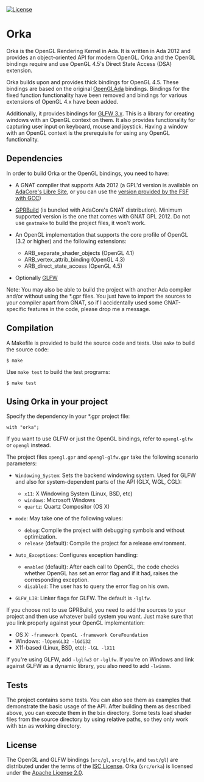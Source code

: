 [![License](https://img.shields.io/:license-Apache_License_2.0-blue.svg)](https://github.com/onox/orka/blob/master/LICENSE.md)

Orka
====

Orka is the OpenGL Rendering Kernel in Ada. It is written in Ada 2012
and provides an object-oriented API for modern OpenGL. Orka and the OpenGL
bindings require and use OpenGL 4.5's Direct State Access (DSA) extension.

Orka builds upon and provides thick bindings for OpenGL 4.5. These bindings
are based on the original [OpenGLAda][url-openglada] bindings. Bindings for
the fixed function functionality have been removed and bindings for various
extensions of OpenGL 4.x have been added.

Additionally, it provides bindings for [GLFW 3.x][url-glfw]. This is a library
for creating windows with an OpenGL context on them. It also provides
functionality for capturing user input on keyboard, mouse and joystick.
Having a window with an OpenGL context is the prerequisite for using any
OpenGL functionality.

Dependencies
------------

In order to build Orka or the OpenGL bindings, you need to have:

 * A GNAT compiler that supports Ada 2012 (a GPL'd version is available
   on [AdaCore's Libre Site][url-adacore], or you can use the
   [version provided by the FSF with GCC][url-fsf])
 * [GPRBuild][url-gprbuild] (is bundled with AdaCore's GNAT distribution).
   Minimum supported version is the one that comes with GNAT GPL 2012. Do
   not use `gnatmake` to build the project files, it won't work.
 * An OpenGL implementation that supports the core profile of OpenGL (3.2 or higher)
   and the following extensions:

    - ARB\_separate\_shader\_objects (OpenGL 4.1)
    - ARB\_vertex\_attrib\_binding (OpenGL 4.3)
    - ARB\_direct\_state\_access (OpenGL 4.5)
 * Optionally [GLFW][url-glfw]

Note: You may also be able to build the project with another Ada compiler and/or
without using the \*.gpr files. You just have to import the sources to your
compiler apart from GNAT, so if I accidentally used some GNAT-specific features
in the code, please drop me a message.

Compilation
-----------

A Makefile is provided to build the source code and tests. Use `make` to build
the source code:

    $ make

Use `make test` to build the test programs:

    $ make test

Using Orka in your project
--------------------------

Specify the dependency in your \*.gpr project file:

    with "orka";

If you want to use GLFW or just the OpenGL bindings, refer to `opengl-glfw`
or `opengl` instead.

The project files `opengl.gpr` and `opengl-glfw.gpr` take the following
scenario parameters:

 * `Windowing_System`: Sets the backend windowing system. Used for GLFW and also
                       for system-dependent parts of the API (GLX, WGL, CGL):

    - `x11`: X Windowing System (Linux, BSD, etc)
    - `windows`: Microsoft Windows
    - `quartz`: Quartz Compositor (OS X)

 * `mode`: May take one of the following values:

    - `debug`: Compile the project with debugging symbols and without
      optimization.
    - `release` (default): Compile the project for a release environment.

 * `Auto_Exceptions`: Configures exception handling:

   - `enabled` (default): After each call to OpenGL, the code checks whether
     OpenGL has set an error flag and if it had, raises the corresponding
     exception.
   - `disabled`: The user has to query the error flag on his own.

 * `GLFW_LIB`: Linker flags for GLFW. The default is `-lglfw`.

If you choose not to use GPRBuild, you need to add the sources to your
project and then use whatever build system you want.
Just make sure that you link properly against your OpenGL implementation:

 * OS X: `-framework OpenGL -framework CoreFoundation`
 * Windows: `-lOpenGL32 -lGdi32`
 * X11-based (Linux, BSD, etc): `-lGL -lX11`

If you're using GLFW, add `-lglfw3` or `-lglfw`. If you're
on Windows and link against GLFW as a dynamic library, you also need to add
`-lwinmm`.

Tests
-----

The project contains some tests. You can also see them as examples
that demonstrate the basic usage of the API. After building them as described
above, you can execute them in the `bin` directory. Some tests load shader
files from the source directory by using relative paths, so they only work with
`bin` as working directory.

License
-------

The OpenGL and GLFW bindings (`src/gl`, `src/glfw`, and `test/gl`) are
distributed under the terms of the [ISC License][url-isc].
Orka (`src/orka`) is licensed under the [Apache License 2.0][url-apache].

  [url-openglada]: https://github.com/flyx/OpenGLAda
  [url-glfw]: http://www.glfw.org/
  [url-adacore]: http://libre.adacore.com/
  [url-fsf]: https://gcc.gnu.org/wiki/GNAT
  [url-gprbuild]: http://www.adacore.com/gnatpro/toolsuite/gprbuild/
  [url-isc]: https://opensource.org/licenses/ISC
  [url-apache]: https://opensource.org/licenses/Apache-2.0
